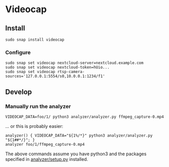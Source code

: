 # Videocap

## Install

```
sudo snap install videocap
```

### Configure

```
sudo snap set videocap nextcloud-server=nextcloud.example.com
sudo snap set videocap nextcloud-token=hUio...
sudo snap set videocap rtsp-camera-sources='127.0.0.1:5554/s0,10.0.0.1:1234/f1'
```

## Develop

### Manually run the analyzer

```
VIDEOCAP_DATA=foo/1/ python3 analyzer/analyzer.py ffmpeg_capture-0.mp4
```

... or this is probably easier:

```
analyzer() { VIDEOCAP_DATA="${1%/*}" python3 analyzer/analyzer.py "${1##*/}"; }
analyzer foo/1/ffmpeg_capture-0.mp4
```

The above commands assume you have python3 and the packages specified in [analyzer/setup.py](analyzer/setup.py) installed.
